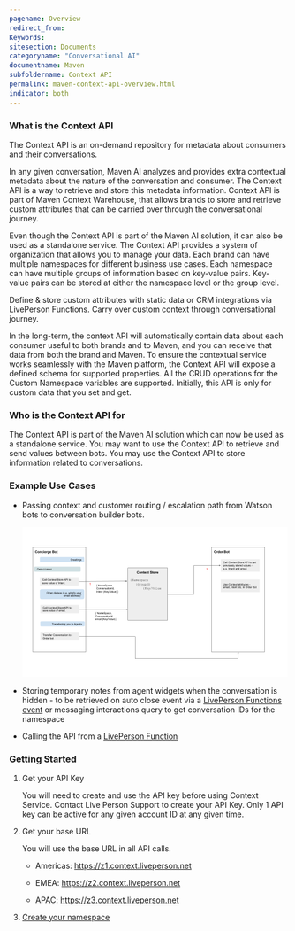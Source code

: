 ```yaml
---
pagename: Overview
redirect_from:
Keywords:
sitesection: Documents
categoryname: "Conversational AI"
documentname: Maven
subfoldername: Context API
permalink: maven-context-api-overview.html
indicator: both
---
```


### What is the Context API

The Context API is an on-demand repository for metadata about consumers and their conversations.

In any given conversation, Maven AI analyzes and provides extra contextual metadata about the nature of the conversation and consumer. The Context API is a way to retrieve and store this metadata information.  Context API is part of Maven Context Warehouse, that allows brands to store and retrieve custom attributes that can be carried over through the conversational journey.

Even though the Context API is part of the Maven AI solution, it  can also be used as a standalone service. The Context API provides a system of organization that allows you to manage your data. Each brand can have multiple namespaces for different business use cases. Each namespace can have multiple groups of information based on key-value pairs. Key-value pairs can be stored at either the namespace level or the group level.

Define & store custom attributes with static data or CRM integrations via LivePerson Functions. Carry over custom context through conversational journey.

In the long-term, the context API will automatically contain data about each consumer useful to both brands and to Maven, and you can receive that data from both the brand and Maven. To ensure the contextual service works seamlessly with the Maven platform, the Context API will expose a defined schema for supported properties. All the CRUD operations for the Custom Namespace variables are supported. Initially, this API is only for custom data that you set and get.


### Who is the Context API for

The Context API is part of the Maven AI solution which can now be used as a standalone service. You may want to use the Context API to retrieve and send values between bots. You may use the Context API to store information related to conversations.


### Example Use Cases

* Passing context and customer routing / escalation path from Watson bots to conversation builder bots.

  <img class="fancyimage" style="width:750px" src="img/maven/mavencontextapiusecase.png">

* Storing temporary notes from agent widgets when the conversation is hidden - to be retrieved on auto close event via a [LivePerson Functions event](liveperson-functions-development-events-templates.html) or messaging interactions query to get conversation IDs for the namespace

* Calling the API from a [LivePerson Function](liveperson-functions-development-overview.html)

### Getting Started

1. Get your API Key

    You will need to create and use the API key before using Context Service. Contact Live Person Support to create your API Key. Only 1 API key can be active for any given account ID at any given time.

2. Get your base URL

    You will use the base URL in all API calls.

    * Americas: https://z1.context.liveperson.net

    * EMEA: https://z2.context.liveperson.net

    * APAC: https://z3.context.liveperson.net

3. [Create your namespace](maven-context-api-methods.html#create-a-custom-namespace)
